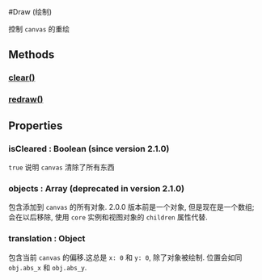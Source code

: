 #Draw (绘制)

控制 `canvas` 的重绘

## Methods

### [clear()](./draw/clear.md)

### [redraw()](./draw/redraw.md)

## Properties

### isCleared : Boolean (since version 2.1.0)

`true` 说明 `canvas` 清除了所有东西

### objects : Array (deprecated in version 2.1.0)

包含添加到 `canvas` 的所有对象. 2.0.0 版本前是一个对象, 但是现在是一个数组;
会在以后移除, 使用 `core` 实例和视图对象的 `children` 属性代替.

### translation : Object

包含当前 `canvas` 的偏移.这总是 `x: 0` 和 `y: 0`, 除了对象被绘制.
位置会如同 `obj.abs_x` 和 `obj.abs_y`.
